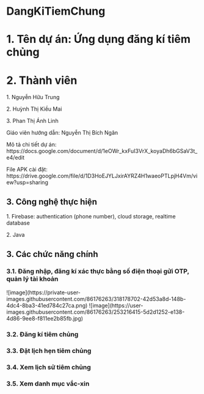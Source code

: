 # DangKiTiemChung
# 1. Tên dự án: Ứng dụng đăng kí tiêm chủng
# 2. Thành viên 
<p> 1. Nguyễn Hữu Trung</p>
<p> 2. Huỳnh Thị Kiều Mai</p>
<p> 3. Phan Thị Ánh Linh</p>
<p> Giáo viên hướng dẫn: Nguyễn Thị Bích Ngân</p>
<p>Mô tả chi tiết dự án: https://docs.google.com/document/d/1eOWr_kxFuI3VrX_koyaDh6bGSaV3t_e4/edit  </p>
<p>File APK cài đặt:  https://drive.google.com/file/d/1D3HoEJYLJxirAYRZ4H1waeoPTLpjH4Vm/view?usp=sharing  </p>
<h2>3. Công nghệ thực hiện</h2>
<p> 1. Firebase: authentication (phone number), cloud storage, realtime database</p>
<p> 2. Java</p>
<h2>3. Các chức năng chính </h2>
<h3>3.1. Đăng nhập, đăng kí xác thực bằng số điện thoại gửi OTP, quản lý tài khoản </h3>
![image](https://private-user-images.githubusercontent.com/86176263/318178702-42d53a8d-148b-4dc4-8ba3-41ed784c27ca.png)
![image](https://user-images.githubusercontent.com/86176263/253216415-5d2d1252-e138-4d86-9ee8-f811ee2b85fb.jpg)
<h3>3.2. Đăng kí tiêm chủng </h3>
<h3>3.3. Đặt lịch hẹn tiêm chủng </h3>
<h3>3.4. Xem lịch sử tiêm chủng</h3>
<h3>3.5. Xem danh mục vắc-xin </h3>





